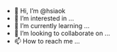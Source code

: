 - 👋 Hi, I’m @hsiaok
- 👀 I’m interested in ...
- 🌱 I’m currently learning ...
- 💞️ I’m looking to collaborate on ...
- 📫 How to reach me ...

<!---
hsiaok/hsiaok is a ✨ special ✨ repository because its `README.md` (this file) appears on your GitHub profile.
You can click the Preview link to take a look at your changes.
--->
